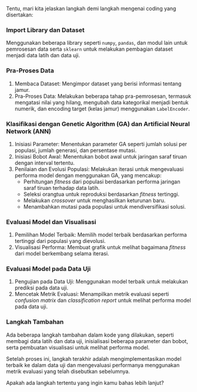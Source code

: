 Tentu, mari kita jelaskan langkah demi langkah mengenai coding yang disertakan:

### Import Library dan Dataset
Menggunakan beberapa library seperti `numpy`, `pandas`, dan modul lain untuk pemrosesan data serta `sklearn` untuk melakukan pembagian dataset menjadi data latih dan data uji.

### Pra-Proses Data
1. Membaca Dataset: Mengimpor dataset yang berisi informasi tentang jamur.
2. Pra-Proses Data: Melakukan beberapa tahap pra-pemrosesan, termasuk mengatasi nilai yang hilang, mengubah data kategorikal menjadi bentuk numerik, dan encoding target (kelas jamur) menggunakan `LabelEncoder`.

### Klasifikasi dengan Genetic Algorithm (GA) dan Artificial Neural Network (ANN)
1. Inisiasi Parameter: Menentukan parameter GA seperti jumlah solusi per populasi, jumlah generasi, dan persentase mutasi.
2. Inisiasi Bobot Awal: Menentukan bobot awal untuk jaringan saraf tiruan dengan interval tertentu.
3. Penilaian dan Evolusi Populasi: Melakukan iterasi untuk mengevaluasi performa model dengan menggunakan GA, yang mencakup:
   - Perhitungan *fitness* dari populasi berdasarkan performa jaringan saraf tiruan terhadap data latih.
   - Seleksi orangtua untuk reproduksi berdasarkan *fitness* tertinggi.
   - Melakukan *crossover* untuk menghasilkan keturunan baru.
   - Menambahkan mutasi pada populasi untuk mendiversifikasi solusi.

### Evaluasi Model dan Visualisasi
1. Pemilihan Model Terbaik: Memilih model terbaik berdasarkan performa tertinggi dari populasi yang dievolusi.
2. Visualisasi Performa: Membuat grafik untuk melihat bagaimana *fitness* dari model berkembang selama iterasi.

### Evaluasi Model pada Data Uji
1. Pengujian pada Data Uji: Menggunakan model terbaik untuk melakukan prediksi pada data uji.
2. Mencetak Metrik Evaluasi: Menampilkan metrik evaluasi seperti *confusion matrix* dan *classification report* untuk melihat performa model pada data uji.

### Langkah Tambahan
Ada beberapa langkah tambahan dalam kode yang dilakukan, seperti membagi data latih dan data uji, inisialisasi beberapa parameter dan bobot, serta pembuatan visualisasi untuk melihat performa model.

Setelah proses ini, langkah terakhir adalah mengimplementasikan model terbaik ke dalam data uji dan mengevaluasi performanya menggunakan metrik evaluasi yang telah disebutkan sebelumnya.

Apakah ada langkah tertentu yang ingin kamu bahas lebih lanjut?
